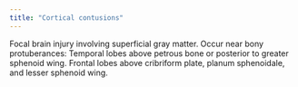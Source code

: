 ```yaml
---
title: "Cortical contusions"
---
```

Focal brain injury involving superficial gray matter. Occur near bony protuberances: Temporal lobes above petrous bone or posterior to greater sphenoid wing. Frontal lobes above cribriform plate, planum sphenoidale, and lesser sphenoid wing.

